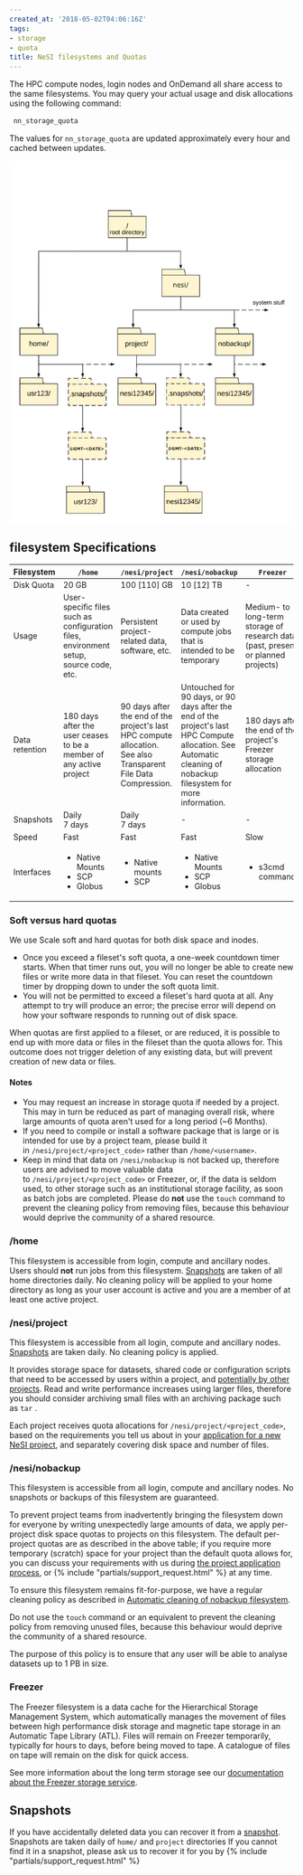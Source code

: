 ```yaml
---
created_at: '2018-05-02T04:06:16Z'
tags:
- storage
- quota
title: NeSI filesystems and Quotas
---
```


The HPC compute nodes, login nodes and OnDemand all share access to the same filesystems.
You may query your actual usage and disk allocations using the following
command:

```sh
 nn_storage_quota
```

The values for `nn_storage_quota` are updated approximately every hour
and cached between updates.

![neSI\_filetree.svg](../../assets/images/NeSI_File_Systems_and_Quotas.png)

## filesystem Specifications

| Filesystem     | `/home`                                                                                | `/nesi/project`                                                                                                  | `/nesi/nobackup` | `Freezer`        |
| -------------- | ------------------------------------------------------------------------------------- | --------------------------------------------------------------------------------------------------------------- | --------------------------------------------------------------------------------------------------------------------------------------------------------------------------------------------------------------------------------------------------------------------------------- | ------------------------------------------------------------------------------------------------------- |
| Disk Quota     | 20 GB                                                                                 | 100 [110] GB                                                                                                    | 10 [12] TB | -                                                                                                       |
| Usage  | User-specific files such as configuration files, environment setup, source code, etc. | Persistent project-related data, software, etc. | Data created or used by compute jobs that is intended to be temporary | Medium- to long-term storage of research data, (past, present or planned projects) |
| Data retention | 180 days after the user ceases to be a member of any active project                   | 90 days after the end of the project's last HPC compute allocation. See also Transparent File Data Compression. | Untouched for 90 days, or 90 days after the end of the project's last HPC Compute allocation. See Automatic cleaning of nobackup filesystem for more information.  | 180 days after the end of the project's Freezer storage allocation |
| Snapshots      | Daily<br>7 days                                                               | Daily<br>7 days                                                                                        | - | - |
| Speed          | Fast | Fast | Fast | Slow |
| Interfaces     | <ul><li>Native Mounts</li><li>SCP</li><li>Globus</li><ul> | <ul><li>Native mounts</li><li>SCP</li></ul> | <ul><li>Native Mounts</li><li>SCP</li><li>Globus</li> |<ul><li>s3cmd commands</li></ul> |

### **Soft versus hard quotas**

We use Scale soft and hard quotas for both disk space and inodes.

- Once you exceed a fileset's soft quota, a one-week countdown timer
    starts. When that timer runs out, you will no longer be able to
    create new files or write more data in that fileset. You can reset
    the countdown timer by dropping down to under the soft quota limit.
- You will not be permitted to exceed a fileset's hard quota at all.
    Any attempt to try will produce an error; the precise error will
    depend on how your software responds to running out of disk space.

When quotas are first applied to a fileset, or are reduced, it is
possible to end up with more data or files in the fileset than the quota
allows for. This outcome does not trigger deletion of any existing data,
but will prevent creation of new data or files.

#### Notes

- You may request an increase in storage quota if needed by
    a project. This may in turn be reduced as part of managing overall
    risk, where large amounts of quota aren't used for a long period (~6
    Months).
- If you need to compile or install a software package that is large
    or is intended for use by a project team, please build it
    in `/nesi/project/<project_code>` rather than `/home/<username>`.
- Keep in mind that data on `/nesi/nobackup` is not backed up,
    therefore users are advised to move valuable data
    to `/nesi/project/<project_code>` or Freezer, or, if the data is seldom used,
    to other storage such as an institutional storage facility, as soon
    as batch jobs are completed. Please do **not** use the `touch`
    command to prevent the cleaning policy from removing files, because
    this behaviour would deprive the community of a shared resource.

### /home

This filesystem is accessible from login, compute and ancillary nodes.
Users should **not** run jobs from this filesystem. [Snapshots](../Data_Recovery/File_Recovery.md) are taken of all home directories
daily.
No cleaning policy will be applied to your home directory as long as
your user account is active and you are a member of at least one
active project.

### /nesi/project

This filesystem is accessible from all login, compute and ancillary
nodes. [Snapshots](../Data_Recovery/File_Recovery.md) are taken daily. No
cleaning policy is applied.

It provides storage space for datasets, shared code or configuration
scripts that need to be accessed by users within a project, and
[potentially by other projects](../File_Systems_and_Quotas/File_permissions_and_groups.md).
Read and write performance increases using larger files, therefore you should
consider archiving small files with an archiving package such as `tar` .

Each project receives quota allocations for
`/nesi/project/<project_code>`, based on the requirements you tell us
about in your [application for a new NeSI
project](https://my.nesi.org.nz/html/request_project), and separately
covering disk space and number of files.

### /nesi/nobackup

This filesystem is accessible from all login, compute and ancillary
nodes. No snapshots or backups of this filesystem are guaranteed.

To prevent project teams from inadvertently bringing the filesystem
down for everyone by writing unexpectedly large amounts of data, we
apply per-project disk space quotas to projects on this
filesystem. The default per-project quotas are as described in the
above table; if you require more temporary (scratch) space for your
project than the default quota allows for, you can discuss your
requirements with us during [the project application process](../../General/Policy/How_we_review_applications.md),
or {% include "partials/support_request.html" %} at any time.

To ensure this filesystem remains fit-for-purpose, we have a regular
cleaning policy as described in
[Automatic cleaning of nobackup filesystem](../../Storage/File_Systems_and_Quotas/Automatic_cleaning_of_nobackup_file_system.md).

Do not use the `touch` command or an equivalent to prevent the cleaning
policy from removing unused files, because this behaviour would deprive
the community of a shared resource.

The purpose of this policy is to ensure that any user will be able to
analyse datasets up to 1 PB in size.

### Freezer

The Freezer filesystem is a data cache for the Hierarchical
Storage Management System, which automatically manages the movement of
files between high performance disk storage and magnetic tape storage in
an Automatic Tape Library (ATL). Files will remain on Freezer
temporarily, typically for hours to days, before being moved to tape. A
catalogue of files on tape will remain on the disk for quick access.

See more information about the long term storage see our [documentation about the Freezer storage service](../../Storage/Long_Term_Storage/Freezer_long_term_storage.md).

## Snapshots

If you have accidentally deleted data you can recover it from
a [snapshot](../Data_Recovery/File_Recovery.md).
Snapshots are taken daily of `home/` and `project` directories If you
cannot find it in a snapshot, please ask us to recover it for you by
{% include "partials/support_request.html" %}

